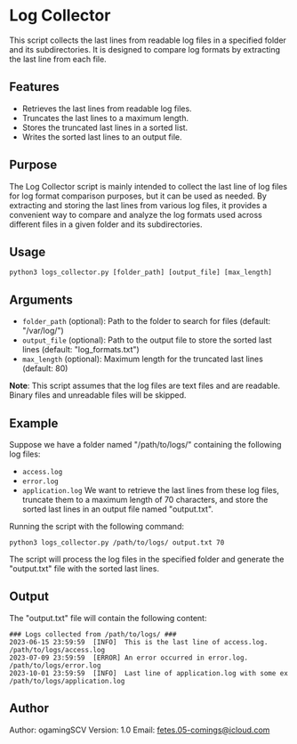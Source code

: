 # Log Collector

This script collects the last lines from readable log files in a specified folder and its subdirectories. It is designed to compare log formats by extracting the last line from each file.

## Features

- Retrieves the last lines from readable log files.
- Truncates the last lines to a maximum length.
- Stores the truncated last lines in a sorted list.
- Writes the sorted last lines to an output file.

## Purpose

The Log Collector script is mainly intended to collect the last line of log files for log format comparison purposes, but it can be used as needed. By extracting and storing the last lines from various log files, it provides a convenient way to compare and analyze the log formats used across different files in a given folder and its subdirectories.

## Usage

```shell
python3 logs_collector.py [folder_path] [output_file] [max_length]
```

## Arguments

- `folder_path` (optional): Path to the folder to search for files (default: "/var/log/")
- `output_file` (optional): Path to the output file to store the sorted last lines (default: "log_formats.txt")
- `max_length` (optional): Maximum length for the truncated last lines (default: 80)

**Note**: This script assumes that the log files are text files and are readable. Binary files and unreadable files will be skipped.

## Example

Suppose we have a folder named "/path/to/logs/" containing the following log files:

- `access.log`
- `error.log`
- `application.log`
We want to retrieve the last lines from these log files, truncate them to a maximum length of 70 characters, and store the sorted last lines in an output file named "output.txt".

Running the script with the following command:

```shell
python3 logs_collector.py /path/to/logs/ output.txt 70
```

The script will process the log files in the specified folder and generate the "output.txt" file with the sorted last lines.

## Output

The "output.txt" file will contain the following content:

```
### Logs collected from /path/to/logs/ ###
2023-06-15 23:59:59  [INFO]  This is the last line of access.log.       /path/to/logs/access.log
2023-07-09 23:59:59  [ERROR] An error occurred in error.log.            /path/to/logs/error.log
2023-10-01 23:59:59  [INFO]  Last line of application.log with some ex  /path/to/logs/application.log
```

## Author

Author: ogamingSCV
Version: 1.0
Email: fetes.05-comings@icloud.com
